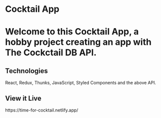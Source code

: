 <h1>Cocktail App<h1>
Welcome to this Cocktail App, a hobby project creating an app with The Cockctail DB API.

<h2>Technologies</h2>
React, Redux, Thunks, JavaScript, Styled Components and the above API.

<h2>View it Live</h2>
https://time-for-cocktail.netlify.app/